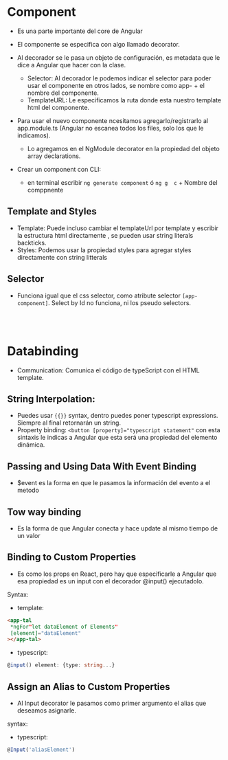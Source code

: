 # Component

- Es una parte importante del core de Angular
- El componente se especifica con algo llamado decorator. 
- Al decorador se le pasa un objeto de configuración, es metadata que le dice a Angular que hacer con la clase.
  - Selector: Al decorador le podemos indicar el selector para poder usar el componente en otros lados, se nombre como app- + el nombre del componente.
  - TemplateURL: Le especificamos la ruta donde esta nuestro template html del componente.

- Para usar el nuevo componente ncesitamos agregarlo/registrarlo al app.module.ts (Angular no escanea todos los files, solo los que le indicamos).
  - Lo agregamos en el NgModule decorator en la propiedad del objeto array declarations.
- Crear un component con CLI:
  - en terminal escribir `ng generate component`  ó `ng g  c` + Nombre del comppnente

## Template and Styles
- Template: Puede incluso cambiar el templateUrl por template y escribir la estructura html directamente , se pueden usar string literals backticks.
- Styles: Podemos usar la propiedad styles para agregar styles directamente con string litterals

## Selector
- Funciona igual que el css selector, como atribute selector `[app-component]`. Select by Id no funciona, ni los pseudo selectors.

<br/><br/>
# Databinding

- Communication: Comunica el código de typeScript con el HTML template.

## String Interpolation:

- Puedes usar `{{}}` syntax, dentro puedes poner typescript expressions. Siempre al final retornarán un string.
- Property binding: `<button [property]="typescript statement"` con esta sintaxis le indicas a Angular que esta será una propiedad del elemento dinámica.

## Passing and Using Data With Event Binding
- $event es la forma en que le pasamos la información del evento a el metodo

## Tow way binding
- Es la forma de que Angular conecta y hace update al mismo tiempo de un valor

## Binding to Custom Properties

- Es como los props en React, pero hay que especificarle a Angular que esa propiedad es un input con el decorador @input() ejecutadolo.

Syntax:

  * template: 
```html 
<app-tal
 *ngFor"let dataElement of Elements"
 [element]="dataElement"
></app-tal>
```

  * typescript:
```ts
@input() element: {type: string...}
```

## Assign an Alias to Custom Properties

- Al Input decorator le pasamos como primer argumento el alias que deseamos asignarle.

syntax:
  * typescript:
```ts
@Input('aliasElement')
```